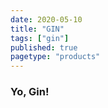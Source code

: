 ```yaml
---
date: 2020-05-10
title: "GIN"
tags: ["gin"]
published: true
pagetype: "products"
---
```


### Yo, Gin!